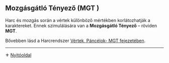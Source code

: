 ## Mozgásgátló Tényező (MGT )

Harc és mozgás során a vértek különböző mértékben korlátozhatják a karaktereket. Ennek szimulálására van a **Mozgásgátló Tényező** – röviden **MGT**.

Bővebben lásd a Harcrendszer  [Vértek, Páncélok- MGT fejezetében](069_03_MGT.md).

---

⚜️ [Nyitóoldal](start.md#6-harcrendszer-%EF%B8%8F)
